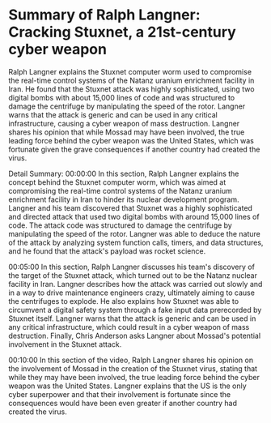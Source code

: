 # Summary of Ralph Langner: Cracking Stuxnet, a 21st-century cyber weapon

Ralph Langner explains the Stuxnet computer worm used to compromise the real-time control systems of the Natanz uranium enrichment facility in Iran. He found that the Stuxnet attack was highly sophisticated, using two digital bombs with about 15,000 lines of code and was structured to damage the centrifuge by manipulating the speed of the rotor. Langner warns that the attack is generic and can be used in any critical infrastructure, causing a cyber weapon of mass destruction. Langner shares his opinion that while Mossad may have been involved, the true leading force behind the cyber weapon was the United States, which was fortunate given the grave consequences if another country had created the virus.

Detail Summary: 
00:00:00
In this section, Ralph Langner explains the concept behind the Stuxnet computer worm, which was aimed at compromising the real-time control systems of the Natanz uranium enrichment facility in Iran to hinder its nuclear development program. Langner and his team discovered that Stuxnet was a highly sophisticated and directed attack that used two digital bombs with around 15,000 lines of code. The attack code was structured to damage the centrifuge by manipulating the speed of the rotor. Langner was able to deduce the nature of the attack by analyzing system function calls, timers, and data structures, and he found that the attack's payload was rocket science.

00:05:00
In this section, Ralph Langner discusses his team's discovery of the target of the Stuxnet attack, which turned out to be the Natanz nuclear facility in Iran. Langner describes how the attack was carried out slowly and in a way to drive maintenance engineers crazy, ultimately aiming to cause the centrifuges to explode. He also explains how Stuxnet was able to circumvent a digital safety system through a fake input data prerecorded by Stuxnet itself. Langner warns that the attack is generic and can be used in any critical infrastructure, which could result in a cyber weapon of mass destruction. Finally, Chris Anderson asks Langner about Mossad's potential involvement in the Stuxnet attack.

00:10:00
In this section of the video, Ralph Langner shares his opinion on the involvement of Mossad in the creation of the Stuxnet virus, stating that while they may have been involved, the true leading force behind the cyber weapon was the United States. Langner explains that the US is the only cyber superpower and that their involvement is fortunate since the consequences would have been even greater if another country had created the virus.

